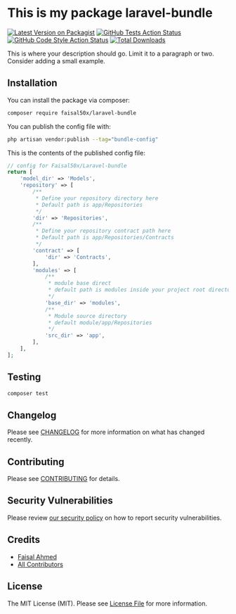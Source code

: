 # This is my package laravel-bundle

[![Latest Version on Packagist](https://img.shields.io/packagist/v/faisal50x/laravel-bundle.svg?style=flat-square)](https://packagist.org/packages/faisal50x/laravel-bundle)
[![GitHub Tests Action Status](https://img.shields.io/github/actions/workflow/status/faisal50x/laravel-bundle/run-tests.yml?branch=main&label=tests&style=flat-square)](https://github.com/faisal50x/laravel-bundle/actions?query=workflow%3Arun-tests+branch%3Amain)
[![GitHub Code Style Action Status](https://img.shields.io/github/actions/workflow/status/faisal50x/laravel-bundle/fix-php-code-style-issues.yml?branch=main&label=code%20style&style=flat-square)](https://github.com/faisal50x/laravel-bundle/actions?query=workflow%3A"Fix+PHP+code+style+issues"+branch%3Amain)
[![Total Downloads](https://img.shields.io/packagist/dt/faisal50x/laravel-bundle.svg?style=flat-square)](https://packagist.org/packages/faisal50x/laravel-bundle)

This is where your description should go. Limit it to a paragraph or two. Consider adding a small example.


## Installation

You can install the package via composer:

```bash
composer require faisal50x/laravel-bundle
```

You can publish the config file with:

```bash
php artisan vendor:publish --tag="bundle-config"
```

This is the contents of the published config file:

```php
// config for Faisal50x/Laravel-bundle
return [
    'model_dir' => 'Models',
    'repository' => [
        /**
         * Define your repository directory here
         * Default path is app/Repositories
         */
        'dir' => 'Repositories',
        /**
         * Define your repository contract path here
         * Default path is app/Repositories/Contracts
         */
        'contract' => [
            'dir' => 'Contracts',
        ],
        'modules' => [
            /**
             * module base direct
             * default path is modules inside your project root directory
             */
            'base_dir' => 'modules',
            /**
             * Module source directory
             * default module/app/Repositories
             */
            'src_dir' => 'app',
        ],
    ],
];
```


## Testing

```bash
composer test
```

## Changelog

Please see [CHANGELOG](CHANGELOG.md) for more information on what has changed recently.

## Contributing

Please see [CONTRIBUTING](CONTRIBUTING.md) for details.

## Security Vulnerabilities

Please review [our security policy](../../security/policy) on how to report security vulnerabilities.

## Credits

- [Faisal Ahmed](https://github.com/Faisal50x)
- [All Contributors](../../contributors)

## License

The MIT License (MIT). Please see [License File](LICENSE.md) for more information.
